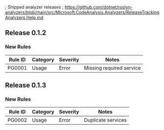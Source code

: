 ﻿; Shipped analyzer releases
; https://github.com/dotnet/roslyn-analyzers/blob/main/src/Microsoft.CodeAnalysis.Analyzers/ReleaseTrackingAnalyzers.Help.md

## Release 0.1.2

### New Rules

Rule ID | Category | Severity | Notes
--------|----------|----------|--------------------
PG0001  |  Usage   |  Error   | Missing required service

## Release 0.1.3

### New Rules

Rule ID | Category | Severity | Notes
--------|----------|----------|--------------------
PG0002  |  Usage   |  Error   | Duplicate services